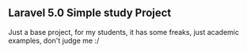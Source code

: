 ## Laravel 5.0 Simple study Project

Just a base project, for my students, it has some freaks, just academic examples, don't judge me :/ 
